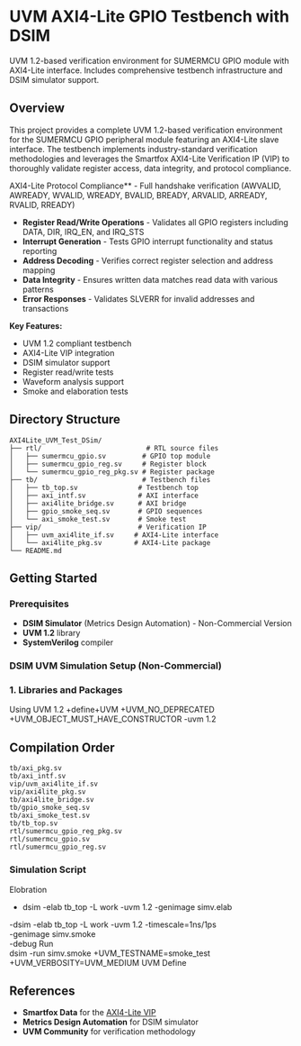 # UVM AXI4-Lite GPIO Testbench with DSIM

UVM 1.2-based verification environment for SUMERMCU GPIO module with AXI4-Lite interface. Includes comprehensive testbench infrastructure and DSIM simulator support.

## Overview

 This project provides a complete UVM 1.2-based verification environment for the SUMERMCU GPIO peripheral module featuring an AXI4-Lite slave interface. The testbench implements industry-standard verification methodologies and leverages the Smartfox AXI4-Lite Verification IP (VIP) to thoroughly validate register access, data integrity, and protocol compliance.

AXI4-Lite Protocol Compliance** - Full handshake verification (AWVALID, AWREADY, WVALID, WREADY, BVALID, BREADY, ARVALID, ARREADY, RVALID, RREADY)
-  **Register Read/Write Operations** - Validates all GPIO registers including DATA, DIR, IRQ_EN, and IRQ_STS
-  **Interrupt Generation** - Tests GPIO interrupt functionality and status reporting
-  **Address Decoding** - Verifies correct register selection and address mapping
-  **Data Integrity** - Ensures written data matches read data with various patterns
-  **Error Responses** - Validates SLVERR for invalid addresses and transactions

**Key Features:**
-  UVM 1.2 compliant testbench
-  AXI4-Lite VIP integration
-  DSIM simulator support
-  Register read/write tests
-  Waveform analysis support
-  Smoke and elaboration tests

## Directory Structure
```
AXI4Lite_UVM_Test_DSim/
├── rtl/                          # RTL source files
│   ├── sumermcu_gpio.sv         # GPIO top module
│   ├── sumermcu_gpio_reg.sv     # Register block
│   └── sumermcu_gpio_reg_pkg.sv # Register package
├── tb/                          # Testbench files
│   ├── tb_top.sv               # Testbench top
│   ├── axi_intf.sv             # AXI interface
│   ├── axi4lite_bridge.sv      # AXI bridge
│   ├── gpio_smoke_seq.sv       # GPIO sequences
│   └── axi_smoke_test.sv       # Smoke test
├── vip/                        # Verification IP
│   ├── uvm_axi4lite_if.sv     # AXI4-Lite interface
│   └── axi4lite_pkg.sv        # AXI4-Lite package
└── README.md
```


##  Getting Started

### Prerequisites
- **DSIM Simulator** (Metrics Design Automation) - Non-Commercial Version
- **UVM 1.2** library
- **SystemVerilog** compiler

###  DSIM UVM Simulation Setup (Non-Commercial)

### 1. Libraries and Packages
Using UVM 1.2
+define+UVM
+UVM_NO_DEPRECATED
+UVM_OBJECT_MUST_HAVE_CONSTRUCTOR
-uvm 1.2

## Compilation Order
```
tb/axi_pkg.sv
tb/axi_intf.sv
vip/uvm_axi4lite_if.sv
vip/axi4lite_pkg.sv
tb/axi4lite_bridge.sv
tb/gpio_smoke_seq.sv
tb/axi_smoke_test.sv
tb/tb_top.sv
rtl/sumermcu_gpio_reg_pkg.sv
rtl/sumermcu_gpio.sv
rtl/sumermcu_gpio_reg.sv
```


### Simulation Script
Elobration
- dsim -elab tb_top -L work -uvm 1.2 -genimage simv.elab

-dsim -elab tb_top -L work -uvm 1.2 -timescale=1ns/1ps \
     -genimage simv.smoke \
     -debug
Run    
     dsim -run simv.smoke +UVM_TESTNAME=smoke_test +UVM_VERBOSITY=UVM_MEDIUM
UVM Define 
## References
- **Smartfox Data** for the [AXI4-Lite VIP](https://github.com/smartfoxdata/uvm_axi4lite)
- **Metrics Design Automation** for DSIM simulator
- **UVM Community** for verification methodology
